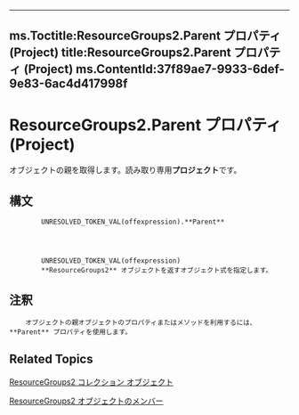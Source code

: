 

---
ms.Toctitle:ResourceGroups2.Parent プロパティ (Project)
title:ResourceGroups2.Parent プロパティ (Project)
ms.ContentId:37f89ae7-9933-6def-9e83-6ac4d417998f
---
# ResourceGroups2.Parent プロパティ (Project)




オブジェクトの親を取得します。読み取り専用**プロジェクト**です。

## 構文

            UNRESOLVED_TOKEN_VAL(offexpression).**Parent**




            UNRESOLVED_TOKEN_VAL(offexpression)
            **ResourceGroups2** オブジェクトを返すオブジェクト式を指定します。



## 注釈

        オブジェクトの親オブジェクトのプロパティまたはメソッドを利用するには、**Parent** プロパティを使用します。




## Related Topics

[ResourceGroups2 コレクション オブジェクト](b1328c39-42bc-4e9b-e268-1f308cd7ebb1.md)

[ResourceGroups2 オブジェクトのメンバー](4879dc19-4fc4-1975-9f92-515a312661b4.md)




